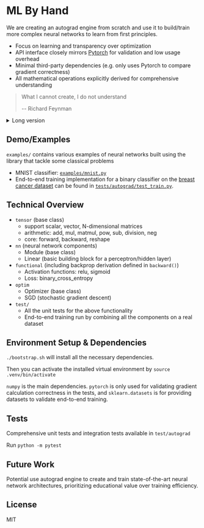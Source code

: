 # ML By Hand

We are creating an autograd engine from scratch and use it to build/train more complex neural networks to learn from first principles.

- Focus on learning and transparency over optimization
- API interface closely mirrors [Pytorch](https://github.com/pytorch/pytorch/tree/main) for validation and low usage overhead
- Minimal third-party dependencies (e.g. only uses Pytorch to compare gradient correctness)
- All mathematical operations explicitly derived for comprehensive understanding

> What I cannot create, I do not understand
>
> -- Richard Feynman

<details>
  <summary>Long version</summary>

  **Autograd** ([wikipedia](https://en.wikipedia.org/wiki/Automatic_differentiation)) computes exact derivatives by tracking computations and applying the chain rule systematically. It enables efficient backpropagation in neural networks, allowing them to learn from errors and adjust parameters automatically.

  The primary motivation is to learn about neural networks from scratch and from first principles. There are many good ML libraries out there (e.g. Tensorflow, Pytorch, Scikit-learn, etc.) that are well-optimized and have a lot of features. But they often introduce lots of abstractions, which hides the underlying concepts and make it difficult to understand how they work. I believe, to better utilize those abstractions/libraries, we must first understand how everything works from ground up. This is the guiding princple for this project. All mathematical and calculus operations are explicitly derived in the code without abstraction. Also, debugging a neural network, especially the `backward()` implementations of various functions (e.g. loss, and activation), offers a rewarding learning experience.

  This project took inspiration from [Micrograd](https://github.com/karpathy/micrograd/tree/master), and kept the API interface as close as possible to [Pytorch](https://github.com/pytorch/pytorch/tree/main) to reduce extra usage overhead and utilize it to validate correctness.
</details>

## Demo/Examples

`examples/` contains various examples of neural networks built using the library that tackle some classical problems
- MNIST classifier: [`examples/mnist.py`](https://github.com/workofart/ml-by-hand/blob/main/examples/mnist.py)
- End-to-end training implementation for a binary classifier on the [breast cancer dataset](https://scikit-learn.org/stable/modules/generated/sklearn.datasets.load_breast_cancer.html) can be found in [`tests/autograd/test_train.py`](https://github.com/workofart/ml-by-hand/blob/c1156ee0c7a252484df1cd5234316a299e008b8b/test/autograd/test_train.py#L7-L66).

## Technical Overview
- `tensor` (base class)
  - support scalar, vector, N-dimensional matrices
  - arithmetic: add, mul, matmul, pow, sub, division, neg
  - core: forward, backward, reshape
- `nn` (neural network components)
  - Module (base class)
  - Linear (basic building block for a perceptron/hidden layer)
- `functional` (including backprop derivation defined in `backward()`)
  - Activation functions: relu, sigmoid
  - Loss: binary_cross_entropy
- `optim`
  - Optimizer (base class)
  - SGD (stochastic gradient descent)
- `test/`
  - All the unit tests for the above functionality
  - End-to-end training run by combining all the components on a real dataset

## Environment Setup & Dependencies
`./bootstrap.sh` will install all the necessary dependencies.

Then you can activate the installed virtual environment by `source .venv/bin/activate`

`numpy` is the main dependencies. `pytorch` is only used for validating gradient calculation correctness in the tests, and `sklearn.datasets` is for providing datasets to validate end-to-end training.

## Tests
Comprehensive unit tests and integration tests available in `test/autograd`

Run `python -m pytest`

## Future Work
Potential use autograd engine to create and train state-of-the-art neural network architectures, prioritizing educational value over training efficiency.

## License
MIT
